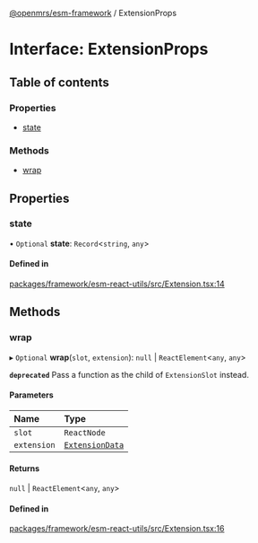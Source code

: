 [@openmrs/esm-framework](../API.md) / ExtensionProps

# Interface: ExtensionProps

## Table of contents

### Properties

- [state](ExtensionProps.md#state)

### Methods

- [wrap](ExtensionProps.md#wrap)

## Properties

### state

• `Optional` **state**: `Record`<`string`, `any`\>

#### Defined in

[packages/framework/esm-react-utils/src/Extension.tsx:14](https://github.com/openmrs/openmrs-esm-core/blob/master/packages/framework/esm-react-utils/src/Extension.tsx#L14)

## Methods

### wrap

▸ `Optional` **wrap**(`slot`, `extension`): ``null`` \| `ReactElement`<`any`, `any`\>

**`deprecated`** Pass a function as the child of `ExtensionSlot` instead.

#### Parameters

| Name | Type |
| :------ | :------ |
| `slot` | `ReactNode` |
| `extension` | [`ExtensionData`](ExtensionData.md) |

#### Returns

``null`` \| `ReactElement`<`any`, `any`\>

#### Defined in

[packages/framework/esm-react-utils/src/Extension.tsx:16](https://github.com/openmrs/openmrs-esm-core/blob/master/packages/framework/esm-react-utils/src/Extension.tsx#L16)
